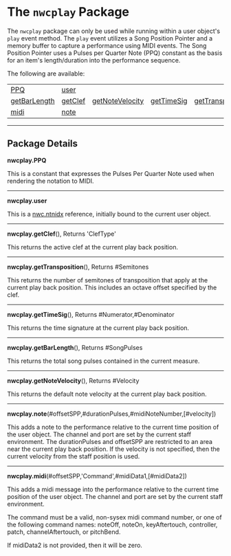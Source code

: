 # The `nwcplay` Package

The `nwcplay` package can only be used while running within a user object's `play` event method. The `play` event utilizes a Song Position Pointer and a memory buffer to capture a performance using MIDI events. The Song Position Pointer uses a Pulses per Quarter Note (PPQ) constant as the basis for an item's length/duration into the performance sequence.

The following are available:

<table>
<tr>
<td><a href="#PPQ">PPQ</a></td>
<td><a href="#user">user</a></td>
</tr><tr>
<td><a href="#getBarLength">getBarLength</a></td>
<td><a href="#getClef">getClef</a></td>
<td><a href="#getNoteVelocity">getNoteVelocity</a></td>
<td><a href="#getTimeSig">getTimeSig</a></td>
<td><a href="#getTransposition">getTransposition</a></td>
</tr><tr>
<td><a href="#midi">midi</a></td>
<td><a href="#note">note</a></td>
</tr>
</table>


------------------
## Package Details

<a name="PPQ"></a>
**nwcplay.PPQ**

This is a constant that expresses the Pulses Per Quarter Note used when rendering the notation to MIDI.


------------------
<a name="user"></a>
**nwcplay.user**

This is a [nwc.ntnidx](nwc.ntnidx.md) reference, initially bound to the current user object.


------------------
<a name="getClef"></a>
**nwcplay.getClef**(), Returns 'ClefType'

This returns the active clef at the current play back position.


------------------
<a name="getTransposition"></a>
**nwcplay.getTransposition**(), Returns #Semitones

This returns the number of semitones of transposition that apply at the current play back position. This includes an octave offset specified by the clef.


------------------
<a name="getTimeSig"></a>
**nwcplay.getTimeSig**(), Returns #Numerator,#Denominator

This returns the time signature at the current play back position.


------------------
<a name="getBarLength"></a>
**nwcplay.getBarLength**(), Returns #SongPulses

This returns the total song pulses contained in the current measure.


------------------
<a name="getNoteVelocity"></a>
**nwcplay.getNoteVelocity**(), Returns #Velocity

This returns the default note velocity at the current play back position.


------------------
<a name="note"></a>
**nwcplay.note**(#offsetSPP,#durationPulses,#midiNoteNumber,[#velocity])

This adds a note to the performance relative to the current time position of the user object. The channel and port are set by the current staff environment. The durationPulses and offsetSPP are restricted to an area near the current play back position. If the velocity is not specified, then the current velocity from the staff position is used.


------------------
<a name="midi"></a>
**nwcplay.midi**(#offsetSPP,'Command',#midiData1,[#midiData2])

This adds a midi message into the performance relative to the current time position of the user object. The channel and port are set by the current staff environment.

The command must be a valid, non-sysex midi command number, or one of the following command names: noteOff, noteOn, keyAftertouch, controller, patch, channelAftertouch, or pitchBend.

If midiData2 is not provided, then it will be zero.
